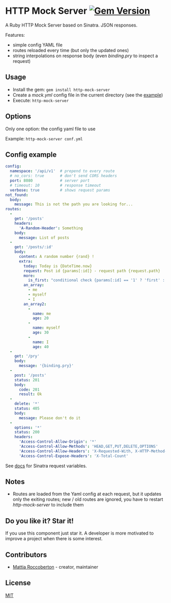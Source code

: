 # HTTP Mock Server [![Gem Version](https://badge.fury.io/rb/http-mock-server.svg)](https://badge.fury.io/rb/http-mock-server)

A Ruby HTTP Mock Server based on Sinatra. JSON responses.

Features:
- simple config YAML file
- routes reloaded every time (but only the updated ones)
- string interpolations on response body (even *binding.pry* to inspect a request)

## Usage

- Install the gem: `gem install http-mock-server`
- Create a *mock.yml* config file in the current directory (see the [example](mock.yml))
- Execute: `http-mock-server`

## Options

Only one option: the config yaml file to use

Example: `http-mock-server conf.yml`

## Config example

```yml
config:
  namespace: '/api/v1'  # prepend to every route
  # no_cors: true       # don't send CORS headers
  port: 8080            # server port
  # timeout: 10         # response timeout
  verbose: true         # shows request params
not_found:
  body:
    message: This is not the path you are looking for...
routes:
  -
    get: '/posts'
    headers:
      'A-Random-Header': Something
    body:
      message: List of posts
  -
    get: '/posts/:id'
    body:
      content: A random number {rand} !
      extra:
        today: Today is {DateTime.now}
        request: Post id {params[:id]} - request path {request.path}
        more:
          is_first: "conditional check {params[:id] == '1' ? 'first' : 'other'}"
        an_array:
          - me
          - myself
          - I
        an_array2:
          -
            name: me
            age: 20
          -
            name: myself
            age: 30
          -
            name: I
            age: 40
  -
    get: '/pry'
    body:
      message: '{binding.pry}'
  -
    post: '/posts'
    status: 201
    body:
      code: 201
      result: Ok
  -
    delete: '*'
    status: 405
    body:
      message: Please don't do it
  -
    options: '*'
    status: 200
    headers:
      'Access-Control-Allow-Origin': '*'
      'Access-Control-Allow-Methods': 'HEAD,GET,PUT,DELETE,OPTIONS'
      'Access-Control-Allow-Headers': 'X-Requested-With, X-HTTP-Method-Override, Content-Type, Cache-Control, Accept'
      'Access-Control-Expose-Headers': 'X-Total-Count'
```

See [docs](http://sinatrarb.com/intro.html) for Sinatra request variables.

## Notes

- Routes are loaded from the Yaml config at each request, but it updates only the exiting routes; new / old routes are ignored, you have to restart *http-mock-server* to include them

## Do you like it? Star it!

If you use this component just star it. A developer is more motivated to improve a project when there is some interest.

## Contributors

- [Mattia Roccoberton](http://blocknot.es) - creator, maintainer

## License

[MIT](LICENSE.txt)
